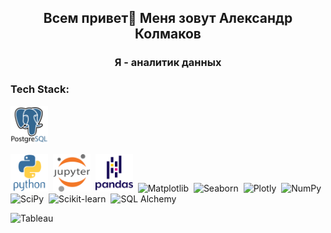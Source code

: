 <h2 align="center">Всем привет👋 Меня зовут Александр Колмаков</h2>
<h3 align="center">Я - аналитик данных</h3>

### Tech Stack:
<img src = "https://raw.githubusercontent.com/devicons/devicon/1119b9f84c0290e0f0b38982099a2bd027a48bf1/icons/postgresql/postgresql-original-wordmark.svg" title="PostgreSQL" alt="PostgreSQL" width="60" height="60"/>&nbsp;

<img src = "https://raw.githubusercontent.com/devicons/devicon/1119b9f84c0290e0f0b38982099a2bd027a48bf1/icons/python/python-original-wordmark.svg" title="Python" alt="Python" width="60" height="60"/>&nbsp;
<img src = "https://raw.githubusercontent.com/devicons/devicon/1119b9f84c0290e0f0b38982099a2bd027a48bf1/icons/jupyter/jupyter-original-wordmark.svg" title = "Jupiter" alt="Jupiter" width="60" height="60"/>&nbsp;
<img src = "https://raw.githubusercontent.com/devicons/devicon/1119b9f84c0290e0f0b38982099a2bd027a48bf1/icons/pandas/pandas-original-wordmark.svg" title="Pandas" alt="Pandas" width="60" height="60"/>&nbsp;
<img src = "https://matplotlib.org/3.1.1/_static/logo2_compressed.svg" title="Matplotlib" alt="Matplotlib" width="110" height="60"/>&nbsp;
<img src = "https://raw.githubusercontent.com/mwaskom/seaborn/master/doc/_static/logo-wide-lightbg.svg" title="Seaborn" alt="Seaborn" width="110" height="60"/>&nbsp;
<img src = "https://upload.wikimedia.org/wikipedia/commons/8/8a/Plotly-logo.png" title="Plotly" alt="Plotly" width="180" height="60"/>&nbsp;
<img src = "https://upload.wikimedia.org/wikipedia/commons/thumb/3/31/NumPy_logo_2020.svg/1280px-NumPy_logo_2020.svg.png" title="NumPy" alt="NumPy" width="110" height="60"/>&nbsp;
<img src = "https://www.fullstackpython.com/img/logos/scipy.png" title="SciPy" alt="SciPy" width="120" height="50"/>&nbsp;
<img src = "https://upload.wikimedia.org/wikipedia/commons/thumb/0/05/Scikit_learn_logo_small.svg/2560px-Scikit_learn_logo_small.svg.png" title="Scikit-learn" alt="Scikit-learn" width="110" height="50"/>&nbsp;
<img src = "https://quintagroup.com/cms/python/images/sqlalchemy-logo.png/@@images/eca35254-a2db-47a8-850b-2678f7f8bc09.png" title="SQL Alchemy" alt="SQL Alchemy" width="140" height="40"/>&nbsp;


<img src = "https://upload.wikimedia.org/wikipedia/ru/thumb/0/06/Tableau_logo.svg/2560px-Tableau_logo.svg.png" title="Tableau" alt="Tableau" width="200" height="40"/>&nbsp;

